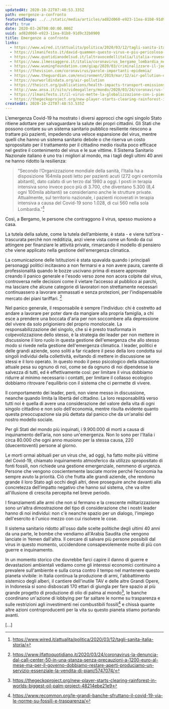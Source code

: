 ```yaml
---
updatedAt: 2020-10-22T07:48:53.335Z
path: emergenze-a-confronto
featuredImage: ../../static/media/articles/ad82d060-e923-11ea-81b8-91d9c32b0900/oms1-1024x683.jpg
draft: true
date: 2020-03-26T00:00:00.000Z
uuid: ad82d060-e923-11ea-81b8-91d9c32b0900
title: Emergenze a confronto
links:
  - https://www.wired.it/attualita/politica/2020/03/12/tagli-sanita-italia-storia/
  - https://ilmanifesto.it/david-quammen-questo-virus-e-piu-pericoloso-di-ebola-e-sars/
  - https://www.quotidianodelsud.it/laltravocedellitalia/litalia-rovesciata/saluteeassistenza/2020/03/16/gli-sbagli-del-passato-quei-tagli-mortali-alla-sanita
  - https://www.ilmessaggero.it/italia/coronavirus_bergamo_lombardia_news_giorgio_gori_quando_finira_cosa_succedera_morti_contagi_ultime-5131254.html
  - https://www.wumingfoundation.com/giap/2020/03/criminalizzare-il-jogging/
  - https://thevision.com/coronavirus/parole-importanti-epidemia/
  - https://www.theguardian.com/environment/2019/mar/12/air-pollution-deaths-are-double-previous-estimates-finds-research
  - https://ourworldindata.org/air-pollution
  - https://theicct.org/publications/health-impacts-transport-emissions-2010-2015
  - http://www.ansa.it/sito/videogallery/mondo/2020/03/24/coronavirus-lonu-chiede-un-cessate-il-fuoco-mondiale-e-immediato_cd38d034-eba8-4173-b703-5cbfc04fa919.html
  - https://ilmanifesto.it/il-virus-mette-la-globalizzazione-con-i-piedi-per-terra/
  - https://thegeckoproject.org/new-player-starts-clearing-rainforest-in-worlds-biggest-oil-palm-project-48214ebe21e9
createdAt: 2020-10-22T07:48:53.535Z
---
```

L’emergenza Covid-19 ha mostrato i diversi approcci che ogni singolo Stato ritiene adottare per salvaguardare la salute dei propri cittadini. Gli Stati che possono contare su un sistema sanitario pubblico resiliente riescono a trattare più pazienti, impedendo una veloce espansione del virus, mentre quelli che hanno un sistema sanitario debole o che riserva un costo spropositato per il trattamento per il cittadino medio risulta poco efficace nel gestire il contenimento del virus e le sue vittime.
Il Sistema Sanitario Nazionale italiano è uno tra i migliori al mondo, ma i tagli degli ultimi 40 anni ne hanno ridotto la resilienza:

> “Secondo l’Organizzazione mondiale della sanità, l’Italia ha a disposizione 164mila posti letto per pazienti acuti (272 ogni centomila abitanti), dato calato di un terzo dal 1980 a oggi. I posti in terapia intensiva sono invece poco più di 3.700, che diventano 5.300 (8,4 ogni 100mila abitanti) se consideriamo anche le strutture private. Attualmente, sul territorio nazionale, i pazienti ricoverati in terapia intensiva a causa del Covid-19 sono 1.028, di cui 560 nella sola Lombardia.”[^1]

Così, a Bergamo, le persone che contraggono il virus, spesso muoiono a casa.

La tutela della salute, come la tutela dell’ambiente, è stata - e viene tutt’ora - trascurata perchè non redditizia, anzi viene vista come un fondo da cui attingere per finanziare le attività private, rimarcando il modello di pensiero che viene applicato nella gestione dell'emergenza climatica.

La comunicazione delle Istituzioni è stata spavalda quando i principali personaggi politici incitavano a non fermarsi e a non avere paura, carente di professionalità quando le bozze uscivano prima di essere approvate creando il panico generale e l'esodo verso zone non acora colpite dal virus, controversa nelle decisioni come il vietare l’accesso al pubblico ai parchi, ma lasciare che alcune categorie di lavoratori non strettamente necessari continuassero a lavorare ammassati e senza protezioni, per l'indispensabile mercato dei piani tariffari. [^2]

Nel panico generale, il responsabile è sempre l'individuo: chi è costretto ad andare a lavorare per poter dare da mangiare alla propria famiglia, a chi esce a prendere una boccata d'aria per non soccombere alla depressione del vivere da solo prigioniero del proprio monolocale.
La responsabilizzazione del singolo, che si è presto trasformata in colpevolizzazione dello stesso, è la strategia dei leader per non mettere in discussione il loro ruolo in questa gestione dell'emergenza che allo stesso modo si rivede nella gestione dell'emergenza climatica.
I leader, politici e delle grandi aziende, sono soliti a far ricadere il peso della loro condotta sui singoli individui della collettività, evitando di mettere in discussione se stessi e il loro operato.
In questo modo il peso psicologico della situazione attuale pesa su ognuno di noi, come se da ognuno di noi dipendesse la salvezza di tutti, ed è effettivamente così: per limitare il virus dobbiamo ridurre al minimo necessario i contatti, per limitare il collasso ecologico dobbiamo ritrovare l'equilibrio con il sistema che ci permette di vivere.

Il comportamento dei leader, però, non viene messo in discussione, neanche quando limita la libertà del cittadino.
La loro responsabilità verso tutti noi è quella di avere una considerazione del valore della vita di ogni singolo cittadino e non solo dell'economia, mentre risulta evidente quanto questa preoccupazione sia più dettata dal panico che da un'analisi del nostro modello sociale.

Per gli Stati del mondo più inquinati, i 9.900.000 di morti a causa di inquinamento dell’aria, non sono un'emergenza.
Non lo sono per l'Italia i circa 80.000 che ogni anno muoiono per la stessa causa, 220 (duecentoventi) persone al giorno.

Le morti ormai abituali per un virus che, ad oggi, ha fatto molte più vittime del Covid-19, chiamato inquinamento atmosferico da utilizzo spropositato di fonti fossili, non richiede una gestione emergenziale, nemmeno di urgenza.
Persone che vengono coscientemente lasciate morire perché l’economia ha sempre avuto la priorità. Ciò che frutta alle grandi aziende, che rendono grande il loro Stato agli occhi degli altri, deve proseguire anche davanti alla concretezza dell’impatto negativo che hanno sul sistema, che va oltre all’illusione di crescita percepita nel breve periodo.

I finanziamenti alle armi che non si fermano e la crescente militarizzazione sono un'altra dimostrazione del tipo di considerazione che i nostri leader hanno di noi individui: non c'è neanche spazio per un dialogo, l'impiego dell'esercito è l'unico mezzo con cui risolvere le cose.

Il sistema sanitario ridotto all'osso dalle scelte politiche degli ultimi 40 anni da una parte, le bombe che vendiamo all'Arabia Saudita che vengono lanciate in Yemen dall'altra.
Il cercare di salvare più persone possibili dal virus in questo momento, uccidendone consapevolemente molte di più con guerre e inquinamento.

In un momento storico che dovrebbe farci capire il danno di guerre e devastazioni ambientali vediamo come gli interessi economici continuino a prevalere sull'ambiente e sulla corsa contro il tempo nel mantenere questo pianeta vivibile: in Italia continua la produzione di armi, l'abbattimento sistemico degli alberi, il cantiere dell'inutile TAV e delle altre Grandi Opere, in Indonesia si sono disboscati 170 ettari di giungla per fare spazio al più grande progetto di produzione di olio di palma al mondo[^3], le banche coordinano un'azione di lobbying per far saltare le norme su trasparenza e sulle restrizioni agli investimenti nei combustibili fossili[^4] e chissà quante altre azioni controproducenti per la vita su questo pianeta stiamo portando avanti.

[...]

[^1]: https://www.wired.it/attualita/politica/2020/03/12/tagli-sanita-italia-storia/
[^2]: https://www.ilfattoquotidiano.it/2020/03/24/coronavirus-la-denuncia-dal-call-center-50-in-una-stanza-senza-precauzioni-a-1200-euro-al-mese-ma-per-il-governo-dobbiamo-restare-aperti-produciamo-un-servizio-essenziale-la-vendita-di-piani/5747074/
[^3]: https://thegeckoproject.org/new-player-starts-clearing-rainforest-in-worlds-biggest-oil-palm-project-48214ebe21e9
[^4]: https://www.recommon.org/le-grandi-banche-sfruttano-il-covid-19-via-le-norme-su-fossili-e-trasparenza/
